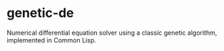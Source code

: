 genetic-de
==========

Numerical differential equation solver using a classic genetic algorithm, implemented in Common Lisp.
